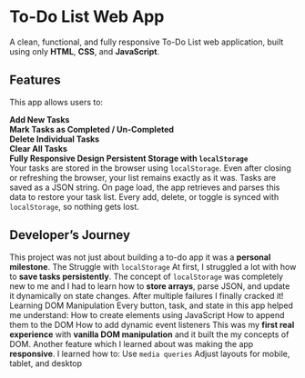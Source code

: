 # To-Do List Web App

A clean, functional, and fully responsive To-Do List web application, built using only **HTML**, **CSS**, and **JavaScript**.

## Features

This app allows users to:

 **Add New Tasks**  
 **Mark Tasks as Completed / Un-Completed**  
 **Delete Individual Tasks**  
 **Clear All Tasks**  
 **Fully Responsive Design** 
 **Persistent Storage with `localStorage`**  
  Your tasks are stored in the browser using `localStorage`. Even after closing or refreshing the browser, your list remains exactly as it was.
    Tasks are saved as a JSON string.
    On page load, the app retrieves and parses this data to restore your task list.
    Every add, delete, or toggle is synced with `localStorage`, so nothing gets lost.

## Developer’s Journey

This project was not just about building a to-do app it was a **personal milestone**.
The Struggle with `localStorage`
At first, I struggled a lot with how to **save tasks persistently**. The concept of `localStorage` was completely new to me and I had to learn how to **store arrays**, parse JSON, and update it dynamically on state changes.
After multiple failures I finally cracked it!
Learning DOM Manipulation
 Every button, task, and state in this app helped me understand:
  How to create elements using JavaScript
  How to append them to the DOM
  How to add dynamic event listeners
This was my **first real experience** with **vanilla DOM manipulation** and it built the my concepts of DOM.
Another feature which I learned about was making the app **responsive**. I learned how to:
  Use `media queries`
  Adjust layouts for mobile, tablet, and desktop